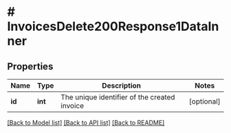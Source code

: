 # # InvoicesDelete200Response1DataInner

## Properties

Name | Type | Description | Notes
------------ | ------------- | ------------- | -------------
**id** | **int** | The unique identifier of the created invoice | [optional]

[[Back to Model list]](../../README.md#models) [[Back to API list]](../../README.md#endpoints) [[Back to README]](../../README.md)
